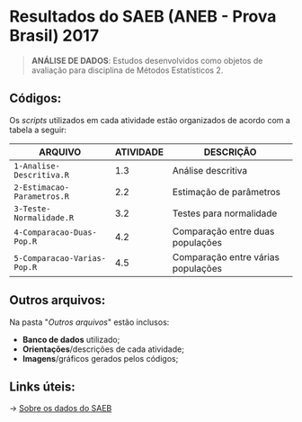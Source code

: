 # Resultados do SAEB (ANEB - Prova Brasil) 2017
> **ANÁLISE DE DADOS**: Estudos desenvolvidos como objetos de avaliação para disciplina de Métodos Estatísticos 2.

## **Códigos:**
Os *scripts* utilizados em cada atividade estão organizados de acordo com a tabela a seguir:

| ARQUIVO        | ATIVIDADE| DESCRIÇÃO |
|----------------|----------|-----------------------|
|`1-Analise-Descritiva.R`  |  1.3     |Análise descritiva     |
|`2-Estimacao-Parametros.R`  |  2.2     |Estimação de parâmetros|
|`3-Teste-Normalidade.R`|  3.2     |Testes para normalidade|
|`4-Comparacao-Duas-Pop.R`|  4.2     |Comparação entre duas populações|
|`5-Comparacao-Varias-Pop.R`|  4.5     |Comparação entre várias populações|

## **Outros arquivos:**

Na pasta "*Outros arquivos*" estão inclusos:
- **Banco de dados** utilizado;
- **Orientações**/descrições de cada atividade;
- **Imagens**/gráficos gerados pelos códigos;

## **Links úteis:**

-> [Sobre os dados do SAEB](https://www.gov.br/inep/pt-br/areas-de-atuacao/avaliacao-e-exames-educacionais/saeb) 
